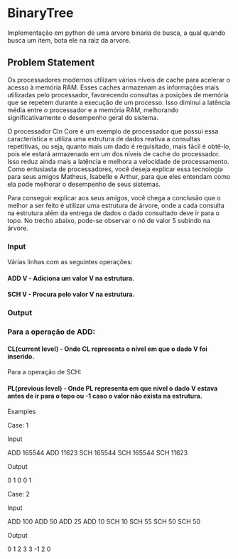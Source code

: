 # BinaryTree
Implementação em python de uma arvore binaria de busca, a qual quando busca um item, bota ele na raiz da arvore.


## Problem Statement

Os processadores modernos utilizam vários níveis de cache para acelerar o acesso à memória RAM. Esses caches armazenam as informações mais utilizadas pelo processador, favorecendo consultas a posições de memória que se repetem durante a execução de um processo. Isso diminui a latência média entre o processador e a memória RAM, melhorando significativamente o desempenho geral do sistema.

O processador CIn Core é um exemplo de processador que possui essa característica e utiliza uma estrutura de dados reativa a consultas repetitivas, ou seja, quanto mais um dado é requisitado, mais fácil é obtê-lo, pois ele estará armazenado em um dos níveis de cache do processador. Isso reduz ainda mais a latência e melhora a velocidade de processamento. Como entusiasta de processadores, você deseja explicar essa tecnologia para seus amigos Matheus, Isabelle e Arthur, para que eles entendam como ela pode melhorar o desempenho de seus sistemas.

Para conseguir explicar aos seus amigos, você chega a conclusão que o melhor a ser feito é utilizar uma estrutura de árvore, onde a cada consulta na estrutura além da entrega de dados o dado consultado deve ir para o topo. No trecho abaixo, pode-se observar o nó de valor 5 subindo na árvore.


### Input

Várias linhas com as seguintes operações:

#### ADD V - Adiciona um valor V na estrutura.

#### SCH V - Procura pelo valor V na estrutura.

### Output

### Para a operação de ADD:

#### CL(current level) - Onde CL representa o nível em que o dado V foi inserido.
Para a operação de SCH:

#### PL(previous level) - Onde PL representa em que nível o dado V estava antes de ir para o topo ou -1 caso o valor não exista na estrutura.
Examples

Case: 1

Input

ADD 165544
ADD 11623
SCH 165544
SCH 165544
SCH 11623

Output

0
1
0
0
1

Case: 2

Input

ADD 100
ADD 50
ADD 25
ADD 10
SCH 10
SCH 55
SCH 50
SCH 50

Output

0
1
2
3
3
-1
2
0
